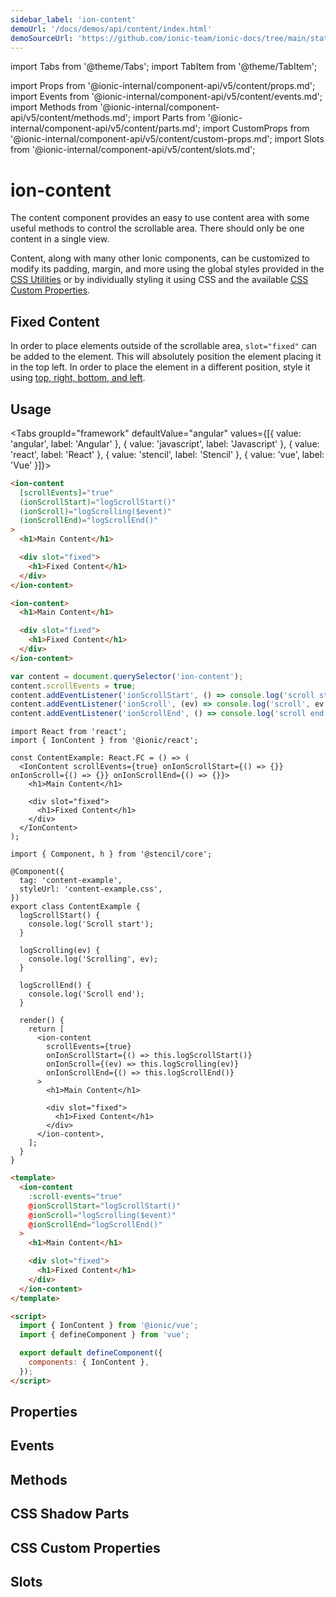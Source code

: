 ```yaml
---
sidebar_label: 'ion-content'
demoUrl: '/docs/demos/api/content/index.html'
demoSourceUrl: 'https://github.com/ionic-team/ionic-docs/tree/main/static/demos/api/content/index.html'
---
```


import Tabs from '@theme/Tabs';
import TabItem from '@theme/TabItem';

import Props from '@ionic-internal/component-api/v5/content/props.md';
import Events from '@ionic-internal/component-api/v5/content/events.md';
import Methods from '@ionic-internal/component-api/v5/content/methods.md';
import Parts from '@ionic-internal/component-api/v5/content/parts.md';
import CustomProps from '@ionic-internal/component-api/v5/content/custom-props.md';
import Slots from '@ionic-internal/component-api/v5/content/slots.md';

# ion-content

The content component provides an easy to use content area with some useful methods
to control the scrollable area. There should only be one content in a single
view.

Content, along with many other Ionic components, can be customized to modify its padding, margin, and more using the global styles provided in the [CSS Utilities](../layout/css-utilities.md) or by individually styling it using CSS and the available [CSS Custom Properties](#css-custom-properties).

## Fixed Content

In order to place elements outside of the scrollable area, `slot="fixed"` can be added to the element. This will absolutely position the element placing it in the top left. In order to place the element in a different position, style it using [top, right, bottom, and left](https://developer.mozilla.org/en-US/docs/Web/CSS/position).

## Usage

<Tabs groupId="framework" defaultValue="angular" values={[{ value: 'angular', label: 'Angular' }, { value: 'javascript', label: 'Javascript' }, { value: 'react', label: 'React' }, { value: 'stencil', label: 'Stencil' }, { value: 'vue', label: 'Vue' }]}>

<TabItem value="angular">

```html
<ion-content
  [scrollEvents]="true"
  (ionScrollStart)="logScrollStart()"
  (ionScroll)="logScrolling($event)"
  (ionScrollEnd)="logScrollEnd()"
>
  <h1>Main Content</h1>

  <div slot="fixed">
    <h1>Fixed Content</h1>
  </div>
</ion-content>
```

</TabItem>

<TabItem value="javascript">

```html
<ion-content>
  <h1>Main Content</h1>

  <div slot="fixed">
    <h1>Fixed Content</h1>
  </div>
</ion-content>
```

```javascript
var content = document.querySelector('ion-content');
content.scrollEvents = true;
content.addEventListener('ionScrollStart', () => console.log('scroll start'));
content.addEventListener('ionScroll', (ev) => console.log('scroll', ev.detail));
content.addEventListener('ionScrollEnd', () => console.log('scroll end'));
```

</TabItem>

<TabItem value="react">

```tsx
import React from 'react';
import { IonContent } from '@ionic/react';

const ContentExample: React.FC = () => (
  <IonContent scrollEvents={true} onIonScrollStart={() => {}} onIonScroll={() => {}} onIonScrollEnd={() => {}}>
    <h1>Main Content</h1>

    <div slot="fixed">
      <h1>Fixed Content</h1>
    </div>
  </IonContent>
);
```

</TabItem>

<TabItem value="stencil">

```tsx
import { Component, h } from '@stencil/core';

@Component({
  tag: 'content-example',
  styleUrl: 'content-example.css',
})
export class ContentExample {
  logScrollStart() {
    console.log('Scroll start');
  }

  logScrolling(ev) {
    console.log('Scrolling', ev);
  }

  logScrollEnd() {
    console.log('Scroll end');
  }

  render() {
    return [
      <ion-content
        scrollEvents={true}
        onIonScrollStart={() => this.logScrollStart()}
        onIonScroll={(ev) => this.logScrolling(ev)}
        onIonScrollEnd={() => this.logScrollEnd()}
      >
        <h1>Main Content</h1>

        <div slot="fixed">
          <h1>Fixed Content</h1>
        </div>
      </ion-content>,
    ];
  }
}
```

</TabItem>

<TabItem value="vue">

```html
<template>
  <ion-content
    :scroll-events="true"
    @ionScrollStart="logScrollStart()"
    @ionScroll="logScrolling($event)"
    @ionScrollEnd="logScrollEnd()"
  >
    <h1>Main Content</h1>

    <div slot="fixed">
      <h1>Fixed Content</h1>
    </div>
  </ion-content>
</template>

<script>
  import { IonContent } from '@ionic/vue';
  import { defineComponent } from 'vue';

  export default defineComponent({
    components: { IonContent },
  });
</script>
```

</TabItem>

</Tabs>

## Properties

<Props />

## Events

<Events />

## Methods

<Methods />

## CSS Shadow Parts

<Parts />

## CSS Custom Properties

<CustomProps />

## Slots

<Slots />
